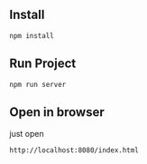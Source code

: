 Install
---
```
npm install
```


Run Project
---
```
npm run server
```


Open in browser
---
just open 
```
http://localhost:8080/index.html
```